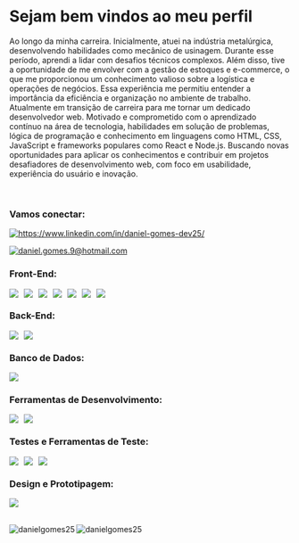 # Sejam bem vindos ao meu perfil 

Ao longo da minha carreira. Inicialmente, atuei na indústria metalúrgica, desenvolvendo habilidades como mecânico de usinagem. Durante esse período, aprendi a lidar com desafios técnicos complexos. Além disso, tive a oportunidade de me envolver com a gestão de estoques e e-commerce, o que me proporcionou um conhecimento valioso sobre a logística e operações de negócios. Essa experiência me permitiu entender a importância da eficiência e organização no ambiente de trabalho. Atualmente em transição de carreira para me tornar um dedicado desenvolvedor web. Motivado e comprometido com o aprendizado contínuo na área de tecnologia, habilidades em solução de problemas, lógica de programação e conhecimento em linguagens como HTML, CSS, JavaScript e frameworks populares como React e Node.js. Buscando novas oportunidades para aplicar os conhecimentos e contribuir em projetos desafiadores de desenvolvimento web, com foco em usabilidade, experiência do usuário e inovação.
<br>


<br>

<!-- TECNOLOGIAS -->

<h3 align="left">Vamos conectar:</h3>
<p align="left">
<a href="https://www.linkedin.com/in/daniel-gomes-dev25/" target="blank"><img align="center" src="https://img.shields.io/badge/linkedin-%230077B5.svg?style=for-the-badge&logo=linkedin&logoColor=white" alt="https://www.linkedin.com/in/daniel-gomes-dev25/"/></a>

<a href="mailto:daniel.gomes.9@hotmail.com"><img align="center" src="https://img.shields.io/badge/Microsoft_Outlook-0078D4?style=for-the-badge&logo=microsoft-outlook&logoColor=white" alt="daniel.gomes.9@hotmail.com"/></a>


</p>


<h3 align="left">Front-End:</h3>
<div style="display: flex; flex-wrap: wrap;">
    <img src="https://img.shields.io/badge/typescript-%23007ACC.svg?style=for-the-badge&logo=typescript&logoColor=white" style="margin-right: 10px;">
    <img src="https://img.shields.io/badge/redux-%23593d88.svg?style=for-the-badge&logo=redux&logoColor=white" style="margin-right: 10px;">
    <img src="https://img.shields.io/badge/react-%2320232a.svg?style=for-the-badge&logo=react&logoColor=%2361DAFB" style="margin-right: 10px;">
    <img src="https://img.shields.io/badge/javascript-%23323330.svg?style=for-the-badge&logo=javascript&logoColor=%23F7DF1E" style="margin-right: 10px;">
    <img src="https://img.shields.io/badge/html5-%23E34F26.svg?style=for-the-badge&logo=html5&logoColor=white" style="margin-right: 10px;">
    <img src="https://img.shields.io/badge/css3-%231572B6.svg?style=for-the-badge&logo=css3&logoColor=white" style="margin-right: 10px;">
    <img src="https://img.shields.io/badge/bootstrap-%238511FA.svg?style=for-the-badge&logo=bootstrap&logoColor=white" style="margin-right: 10px;">
</div>

<h3 align="left">Back-End:</h3>
<div style="display: flex; flex-wrap: wrap;">
    <img src="https://img.shields.io/badge/node.js-6DA55F?style=for-the-badge&logo=node.js&logoColor=white" style="margin-right: 10px;">
    <img src="https://img.shields.io/badge/express.js-%23404d59.svg?style=for-the-badge&logo=express&logoColor=%2361DAFB" style="margin-right: 10px;">
</div>

<h3 align="left">Banco de Dados:</h3>
<div style="display: flex; flex-wrap: wrap;">
    <img src="https://img.shields.io/badge/mysql-%2300f.svg?style=for-the-badge&logo=mysql&logoColor=white" style="margin-right: 10px;">
</div>

<h3 align="left">Ferramentas de Desenvolvimento:</h3>
<div style="display: flex; flex-wrap: wrap;">
    <img src="https://img.shields.io/badge/docker-%230db7ed.svg?style=for-the-badge&logo=docker&logoColor=white" style="margin-right: 10px;">
    <img src="https://img.shields.io/badge/git-%23F05033.svg?style=for-the-badge&logo=git&logoColor=white" style="margin-right: 10px;">
</div>

<h3 align="left">Testes e Ferramentas de Teste:</h3>
<div style="display: flex; flex-wrap: wrap;">
    <img src="https://img.shields.io/badge/-cypress-%23E5E5E5?style=for-the-badge&logo=cypress&logoColor=058a5e" style="margin-right: 10px;">
    <img src="https://img.shields.io/badge/-jest-%23C21325?style=for-the-badge&logo=jest&logoColor=white" style="margin-right: 10px;">
    <img src="https://img.shields.io/badge/-mocha-%238D6748?style=for-the-badge&logo=mocha&logoColor=white" style="margin-right: 10px;">
</div>

<h3 align="left">Design e Prototipagem:</h3>
<div style="display: flex; flex-wrap: wrap;">
    <img src="https://img.shields.io/badge/figma-%23F24E1E.svg?style=for-the-badge&logo=figma&logoColor=white" style="margin-right: 10px;">
</div>

<br>



 <p><img align="left" src="https://github-readme-stats.vercel.app/api/top-langs?username=danielgomes25&show_icons=true&locale=en&layout=compact" alt="danielgomes25" /></p>

<p><img align="center" src="https://github-readme-stats.vercel.app/api?username=danielgomes25&show_icons=true&locale=en" alt="danielgomes25" /></p>




